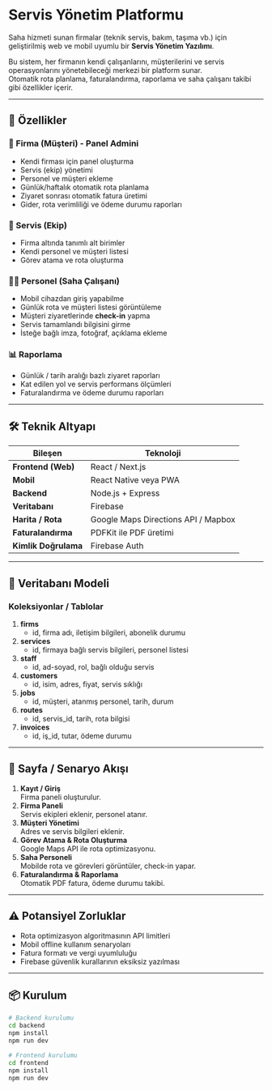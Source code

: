 # Servis Yönetim Platformu

Saha hizmeti sunan firmalar (teknik servis, bakım, taşıma vb.) için geliştirilmiş web ve mobil uyumlu bir **Servis Yönetim Yazılımı**.

Bu sistem, her firmanın kendi çalışanlarını, müşterilerini ve servis operasyonlarını yönetebileceği merkezi bir platform sunar.  
Otomatik rota planlama, faturalandırma, raporlama ve saha çalışanı takibi gibi özellikler içerir.

---

## 🚀 Özellikler

### 🏢 Firma (Müşteri) - Panel Admini
- Kendi firması için panel oluşturma
- Servis (ekip) yönetimi
- Personel ve müşteri ekleme
- Günlük/haftalık otomatik rota planlama
- Ziyaret sonrası otomatik fatura üretimi
- Gider, rota verimliliği ve ödeme durumu raporları

### 🚐 Servis (Ekip)
- Firma altında tanımlı alt birimler
- Kendi personel ve müşteri listesi
- Görev atama ve rota oluşturma

### 👷‍♂️ Personel (Saha Çalışanı)
- Mobil cihazdan giriş yapabilme
- Günlük rota ve müşteri listesi görüntüleme
- Müşteri ziyaretlerinde **check-in** yapma
- Servis tamamlandı bilgisini girme
- İsteğe bağlı imza, fotoğraf, açıklama ekleme

### 📊 Raporlama
- Günlük / tarih aralığı bazlı ziyaret raporları
- Kat edilen yol ve servis performans ölçümleri
- Faturalandırma ve ödeme durumu raporları

---

## 🛠️ Teknik Altyapı

| Bileşen           | Teknoloji |
|-------------------|-----------|
| **Frontend (Web)** | React / Next.js |
| **Mobil**         | React Native veya PWA |
| **Backend**       | Node.js + Express |
| **Veritabanı**    | Firebase |
| **Harita / Rota** | Google Maps Directions API / Mapbox |
| **Faturalandırma**| PDFKit ile PDF üretimi |
| **Kimlik Doğrulama** | Firebase Auth |

---

## 📂 Veritabanı Modeli

### Koleksiyonlar / Tablolar
1. **firms**
   - id, firma adı, iletişim bilgileri, abonelik durumu
2. **services**
   - id, firmaya bağlı servis bilgileri, personel listesi
3. **staff**
   - id, ad-soyad, rol, bağlı olduğu servis
4. **customers**
   - id, isim, adres, fiyat, servis sıklığı
5. **jobs**
   - id, müşteri, atanmış personel, tarih, durum
6. **routes**
   - id, servis_id, tarih, rota bilgisi
7. **invoices**
   - id, iş_id, tutar, ödeme durumu

---

## 🔄 Sayfa / Senaryo Akışı

1. **Kayıt / Giriş**  
   Firma paneli oluşturulur.
2. **Firma Paneli**  
   Servis ekipleri eklenir, personel atanır.
3. **Müşteri Yönetimi**  
   Adres ve servis bilgileri eklenir.
4. **Görev Atama & Rota Oluşturma**  
   Google Maps API ile rota optimizasyonu.
5. **Saha Personeli**  
   Mobilde rota ve görevleri görüntüler, check-in yapar.
6. **Faturalandırma & Raporlama**  
   Otomatik PDF fatura, ödeme durumu takibi.

---

## ⚠️ Potansiyel Zorluklar
- Rota optimizasyon algoritmasının API limitleri
- Mobil offline kullanım senaryoları
- Fatura formatı ve vergi uyumluluğu
- Firebase güvenlik kurallarının eksiksiz yazılması

---

## 📦 Kurulum

```bash
# Backend kurulumu
cd backend
npm install
npm run dev

# Frontend kurulumu
cd frontend
npm install
npm run dev
